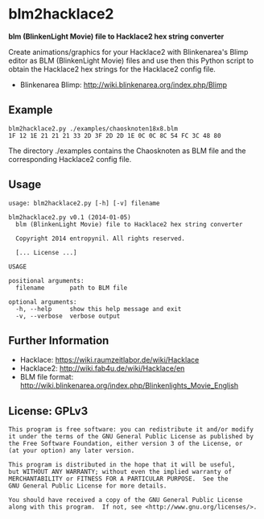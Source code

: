 blm2hacklace2
=============
**blm (BlinkenLight Movie) file to Hacklace2 hex string converter**

Create animations/graphics for your Hacklace2 with Blinkenarea's Blimp editor as BLM (BlinkenLight Movie) files and use then this Python script to obtain the Hacklace2 hex strings for the Hacklace2 config file. 

* Blinkenarea Blimp: http://wiki.blinkenarea.org/index.php/Blimp

Example
-------
    blm2hacklace2.py ./examples/chaosknoten18x8.blm
    1F 12 1E 21 21 21 33 2D 3F 2D 2D 1E 0C 0C 8C 54 FC 3C 48 80

The directory ./examples contains the Chaosknoten as BLM file and the corresponding Hacklace2 config file. 

Usage
-----
    usage: blm2hacklace2.py [-h] [-v] filename

    blm2hacklace2.py v0.1 (2014-01-05) 
      blm (BlinkenLight Movie) file to Hacklace2 hex string converter

      Copyright 2014 entropynil. All rights reserved.

      [... License ...]    
    
    USAGE
    
    positional arguments:
      filename       path to BLM file
    
    optional arguments:
      -h, --help     show this help message and exit
      -v, --verbose  verbose output

Further Information
-------------------
* Hacklace: https://wiki.raumzeitlabor.de/wiki/Hacklace
* Hacklace2: http://wiki.fab4u.de/wiki/Hacklace/en
* BLM file format: http://wiki.blinkenarea.org/index.php/Blinkenlights_Movie_English

License: GPLv3
--------------
    This program is free software: you can redistribute it and/or modify
    it under the terms of the GNU General Public License as published by
    the Free Software Foundation, either version 3 of the License, or
    (at your option) any later version.
    
    This program is distributed in the hope that it will be useful,
    but WITHOUT ANY WARRANTY; without even the implied warranty of
    MERCHANTABILITY or FITNESS FOR A PARTICULAR PURPOSE.  See the
    GNU General Public License for more details.
    
    You should have received a copy of the GNU General Public License
    along with this program.  If not, see <http://www.gnu.org/licenses/>.
